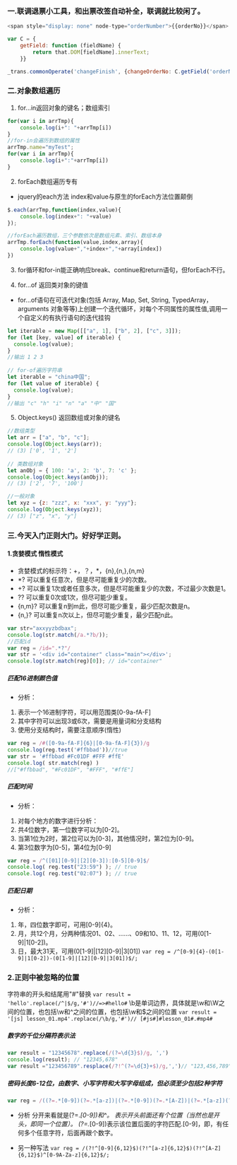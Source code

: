 ### 一.联调退票小工具，和出票改签自动补全，联调就比较闲了。
```javascript
<span style="display: none" node-type="orderNumber">{{orderNo}}</span>

var C = {
    getField: function (fieldName) {
        return that.DOM[fieldName].innerText;
    }}

_trans.commonOperate('changeFinish', {changeOrderNo: C.getField('orderNumber')})

```

### 二.对象数组遍历
1. for...in返回对象的键名；数组索引
```javascript
for(var i in arrTmp){
    console.log(i+": "+arrTmp[i])
}
//for-in会遍历到数组的属性
arrTmp.name="myTest";
for(var i in arrTmp){
    console.log(i+":"+arrTmp[i])
}
```
2. forEach数组遍历专有
* jquery的each方法 index和value与原生的forEach方法位置颠倒

```javascript
$.each(arrTmp,function(index,value){
    console.log(index+": "+value)
});
```

```javascript
//forEach遍历数组，三个参数依次是数组元素、索引、数组本身
arrTmp.forEach(function(value,index,array){
    console.log(value+","+index+","+array[index])
})
```

3. for循环和for-in能正确响应break、continue和return语句，但forEach不行。

4. for...of 返回类对象的键值
* for...of语句在可迭代对象(包括 Array, Map, Set, String, TypedArray，arguments 对象等等)上创建一个迭代循环，对每个不同属性的属性值,调用一个自定义的有执行语句的迭代挂钩

```javascript
let iterable = new Map([["a", 1], ["b", 2], ["c", 3]]);
for (let [key, value] of iterable) {
  console.log(value);
}
//输出 1 2 3
 
// for-of遍历字符串
let iterable = "china中国";
for (let value of iterable) {
  console.log(value);
}
//输出 "c" "h" "i" "n" "a" "中" "国"
```
5. Object.keys() 返回数组或对象的键名

```javascript
//数组类型
let arr = ["a", "b", "c"];
console.log(Object.keys(arr));
// (3) ['0', '1', '2']
 
// 类数组对象
let anObj = { 100: 'a', 2: 'b', 7: 'c' };
console.log(Object.keys(anObj));
// (3) ['2', '7', '100']

//一般对象
let xyz = {z: "zzz", x: "xxx", y: "yyy"};
console.log(Object.keys(xyz));
// (3) ["z", "x", "y"]
```
### 三.今天入门正则大门。好好学正则。
#### 1.贪婪模式 惰性模式
* 贪婪模式的标示符：+，？，*，{n},{n,},{n,m}
* *?	可以重复任意次，但是尽可能重复少的次数。
* +?	可以重复1次或者任意多次，但是尽可能重复少的次数，不过最少次数是1。
* ??	可以重复0次或1次，但尽可能少重复。
* {n,m}?	可以重复n到m此，但尽可能少重复，最少匹配次数是n。
* {n,}?	可以重复n次以上，但尽可能少重复，最少匹配n此。
```javascript
var str="axxyyzbdbax";
console.log(str.match(/a.*?b/));
//匹配id
var reg = /id=".*?"/
var str = '<div id="container" class="main"></div>';
console.log(str.match(reg)[0]); // id="container"
```
##### 匹配16进制颜色值
* 分析：
1. 表示一个16进制字符，可以用范围类[0-9a-fA-F]
2. 其中字符可以出现3或6次，需要是用量词和分支结构
3. 使用分支结构时，需要注意顺序(惰性)
```javascript
var reg = /#([0-9a-fA-F]{6}|[0-9a-fA-F]{3})/g
console.log(reg.test('#ffbbad'))//true
var str = '#ffbbad #Fc01DF #FFF #ffE'
console.log( str.match(reg) )
//["#ffbbad", "#Fc01DF", "#FFF", "#ffE"]
```

##### 匹配时间
* 分析：
1. 对每个地方的数字进行分析：
2. 共4位数字，第一位数字可以为[0-2]。
3. 当第1位为2时，第2位可以为[0-3]，其他情况时，第2位为[0-9]。
4. 第3位数字为[0-5]，第4位为[0-9]
```javascript
var reg = /^([01][0-9]|[2][0-3]):[0-5][0-9]$/
console.log( reg.test("23:59") ); // true
console.log( reg.test("02:07") ); // true
```

##### 匹配日期
* 分析：
1. 年，四位数字即可，可用[0-9]{4}。
2. 月，共12个月，分两种情况01、02、……、09和10、11、12，可用(0[1-9]|1[0-2])。
3. 日，最大31天，可用(0[1-9]|[12][0-9]|3[01])
```var reg = /^[0-9]{4}-(0[1-9]|1[0-2])-(0[1-9]|[12][0-9]|3[01])$/;```

### 2.正则中被忽略的位置
字符串的开头和结尾用"#"替换
```var result = 'hello'.replace(/^|$/g,'#')//=>#hello#```
\b是单词边界，具体就是\w和\W之间的位置，也包括\w和^之间的位置，也包括\w和$之间的位置
```var result = '[js] lesson_01.mp4'.replace(/\b/g,'#')// [#js#]#lesson_01#.#mp4#```
##### 数字的千位分隔符表示法
```javascript
var result = "12345678".replace(/(?=\d{3}$)/g, ',')
console.log(result); // "12345,678"
var result ="123456789".resplace(/?!^(?=\d{3}+$)/g,',')// "123,456,789"
```

##### 密码长度6-12位，由数字、小写字符和大写字母组成，但必须至少包括2种字符
```javascript
var reg = /((?=.*[0-9])(?=.*[a-z])|(?=.*[0-9])(?=.*[A-Z])|(?=.*[a-z])(?=.*[A-Z]))^[0-9A-Za-z]{6,12}$/;
```
* 分析
分开来看就是(?=.*[0-9])和^。
表示开头前面还有个位置（当然也是开头，即同一个位置）。
(?=.*[0-9])表示该位置后面的字符匹配.[0-9]，即，有任何多个任意字符，后面再跟个数字。

* 另一种写法
```var reg = /(?!^[0-9]{6,12}$)(?!^[a-z]{6,12}$)(?!^[A-Z]{6,12}$)^[0-9A-Za-z]{6,12}$/;```